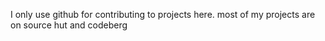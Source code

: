 I only use github for contributing to projects here.
most of my projects are on source hut and codeberg

